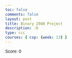 ```yaml
---
toc: false
comments: false
layout: post
title: Binary 2048 Project
description: :D
type: ccc
courses: { csp: {week: 13} }
---
```



<html lang="en">
<head>
  <meta charset="UTF-8">
  <meta name="viewport" content="width=device-width, initial-scale=1.0">
  <style>
    @import 'SAAK_repo/_sass/minima/custom-styles';
    body {
      font-family: Arial, sans-serif;
    }
    .grid-container {
      display: grid;
      grid-template-columns: repeat(4, 100px);
      grid-gap: 10px;
      margin: 20px;
    }
    .grid-item {
      width: 100px;
      height: 100px;
      text-align: center;
      line-height: 100px;
      font-size: 24px;
      border: 1px solid #ccc;
    }
    .number-color-2048 {
    color: #ff9800; /* Choose your desired color */
  }
  </style>
  <title>2048 Game</title>
</head>
<body>

<div id="score">Score: 0</div>
<div class="grid-container" id="grid-container"></div>

<script>
  document.addEventListener('DOMContentLoaded', function () {
    const gridSize = 4;
    const gridContainer = document.getElementById('grid-container');
    const scoreElement = document.getElementById('score');
    let score = 0;

    // Initialize the grid
    let grid = Array.from({ length: gridSize }, () => Array(gridSize).fill(0));

    // Add a random tile (2 or 4) to the grid
    function addRandomTile() {
      const availableCells = [];
      for (let i = 0; i < gridSize; i++) {
        for (let j = 0; j < gridSize; j++) {
          if (grid[i][j] === 0) {
            availableCells.push({ row: i, col: j });
          }
        }
      }

      if (availableCells.length > 0) {
        const randomIndex = Math.floor(Math.random() * availableCells.length);
        const randomCell = availableCells[randomIndex];
        const newValue = Math.random() < 0.9 ? 2 : 4;
        grid[randomCell.row][randomCell.col] = newValue;
      }
    }

    // Update the UI based on the grid state
    // function updateUI() {
    //   gridContainer.innerHTML = '';
    //   for (let i = 0; i < gridSize; i++) {
    //     for (let j = 0; j < gridSize; j++) {
    //       const value = grid[i][j];
    //       const gridItem = document.createElement('div');
    //       gridItem.classList.add('grid-item');
    //       gridItem.textContent = value === 0 ? '' : value;
    //       gridContainer.appendChild(gridItem);
    //     }
    //   }
    //   scoreElement.textContent = `Score: ${score}`;
    // }

    // Update the UI based on the grid state
 function updateUI() {
    gridContainer.innerHTML = '';
    for (let i = 0; i < gridSize; i++) {
      for (let j = 0; j < gridSize; j++) {
        const value = grid[i][j];
        const gridItem = document.createElement('div');
        gridItem.classList.add('grid-item');
        gridItem.classList.add(`number-color-${value}`); // Add color class based on value
        gridItem.textContent = value === 0 ? '' : value;
        gridContainer.appendChild(gridItem);
      }
    }
    scoreElement.textContent = `Score: ${score}`;
  }


function restartGame() {
  // Reset the grid and score
  grid = Array.from({ length: gridSize }, () => Array(gridSize).fill(0));
  score = 0;
  // Add initial tiles
  addRandomTile();
  addRandomTile();
  // Update the UI
  updateUI();
}

// Function to get background color based on value

    // Move tiles up
    function moveUp() {
      let moved = false;

      for (let j = 0; j < gridSize; j++) {
        for (let i = 1; i < gridSize; i++) {
          if (grid[i][j] !== 0) {
            let k = i;
            while (k > 0 && grid[k - 1][j] === 0) {
              // Move tile up
              grid[k - 1][j] = grid[k][j];
              grid[k][j] = 0;
              k--;
              moved = true;
            }
            if (k > 0 && grid[k - 1][j] === grid[k][j]) {
              // Merge tiles
              grid[k - 1][j] = grid[k - 1][j] << 1;
              grid[k][j] = 0;
              score += grid[k - 1][j];
              moved = true;
            }
          }
        }
      }

      return moved;
    }

    // Move tiles down
    function moveDown() {
      let moved = false;

      for (let j = 0; j < gridSize; j++) {
        for (let i = gridSize - 2; i >= 0; i--) {
          if (grid[i][j] !== 0) {
            let k = i;
            while (k < gridSize - 1 && grid[k + 1][j] === 0) {
              // Move tile down
              grid[k + 1][j] = grid[k][j];
              grid[k][j] = 0;
              k++;
              moved = true;
            }
            if (k < gridSize - 1 && grid[k + 1][j] === grid[k][j]) {
              // Merge tiles
              grid[k + 1][j] = grid[k + 1][j] << 1;
              grid[k][j] = 0;
              score += grid[k + 1][j];
              moved = true;
            }
          }
        }
      }

      return moved;
    }

    // Move tiles left
    function moveLeft() {
      let moved = false;

      for (let i = 0; i < gridSize; i++) {
        for (let j = 1; j < gridSize; j++) {
          if (grid[i][j] !== 0) {
            let k = j;
            while (k > 0 && grid[i][k - 1] === 0) {
              // Move tile left
              grid[i][k - 1] = grid[i][k];
              grid[i][k] = 0;
              k--;
              moved = true;
            } 
            if (k > 0 && grid[i][k - 1] === grid[i][k]) {
              // Merge tiles
              grid[i][k - 1] = grid[i][k - 1] << 1;
              grid[i][k] = 0;
              score += grid[i][k - 1];
              moved = true;
            }
          }
        }
      }

      return moved;
    }

    // Move tiles right
    function moveRight() {
      let moved = false;

      for (let i = 0; i < gridSize; i++) {
        for (let j = gridSize - 2; j >= 0; j--) {
          if (grid[i][j] !== 0) {
            let k = j;
            while (k < gridSize - 1 && grid[i][k + 1] === 0) {
              // Move tile right
              grid[i][k + 1] = grid[i][k];
              grid[i][k] = 0;
              k++;
              moved = true;
            }
            if (k < gridSize - 1 && grid[i][k + 1] === grid[i][k]) {
              // Merge tiles
              grid[i][k + 1] = grid[i][k + 1] << 1;
              grid[i][k] = 0;
              score += grid[i][k + 1];
              moved = true;
            }
          }
        }
      }

      return moved;
    }

    // Check for game over
    function isGameOver() {
      for (let i = 0; i < gridSize; i++) {
        for (let j = 0; j < gridSize; j++) {
          if (grid[i][j] === 0) {
            return false; // There is an empty cell, game is not over
          }

          // Check adjacent cells for matching values
          if (
            (i < gridSize - 1 && grid[i][j] === grid[i + 1][j]) ||
            (j < gridSize - 1 && grid[i][j] === grid[i][j + 1])
          ) {
            return false; // There are matching adjacent cells, game is not over
          }
        }
      }
      return true; // No empty cells and no matching adjacent cells, game is over
    }

    // Listen for arrow key presses
    document.addEventListener('keydown', function (event) {
      if (!isGameOver()) {
        let moved = false;

        switch (event.key) {
          case 'w':
            moved = moveUp();
            break;
          case 's':
            moved = moveDown();
            break;
          case 'a':
            moved = moveLeft();
            break;
          case 'd':
            moved = moveRight();
            break;
        }

        if (moved) {
          addRandomTile();
          updateUI();
          if (isGameOver()) {
            alert('Game Over! Your score: ' + score);
          }
        }
      }
    });

    

    // Initial setup
    addRandomTile();
    addRandomTile();
    updateUI();
  });

  
</script>

</body>
</html>
